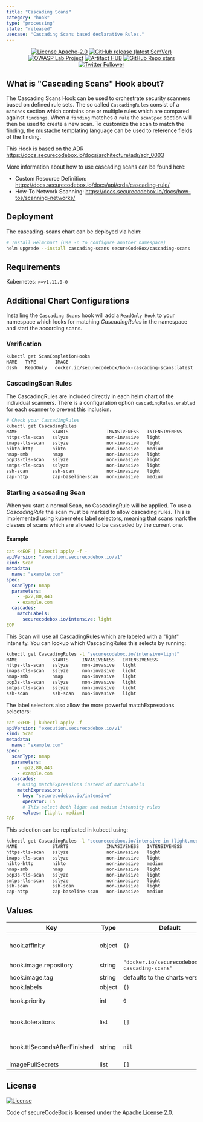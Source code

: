 ```yaml
---
title: "Cascading Scans"
category: "hook"
type: "processing"
state: "released"
usecase: "Cascading Scans based declarative Rules."
---
```


<!--
SPDX-FileCopyrightText: the secureCodeBox authors

SPDX-License-Identifier: Apache-2.0
-->
<!--
.: IMPORTANT! :.
--------------------------
This file is generated automatically with `helm-docs` based on the following template files:
- ./.helm-docs/templates.gotmpl (general template data for all charts)
- ./chart-folder/.helm-docs.gotmpl (chart specific template data)

Please be aware of that and apply your changes only within those template files instead of this file.
Otherwise your changes will be reverted/overwritten automatically due to the build process `./.github/workflows/helm-docs.yaml`
--------------------------
-->

<p align="center">
  <a href="https://opensource.org/licenses/Apache-2.0"><img alt="License Apache-2.0" src="https://img.shields.io/badge/License-Apache%202.0-blue.svg"/></a>
  <a href="https://github.com/secureCodeBox/secureCodeBox/releases/latest"><img alt="GitHub release (latest SemVer)" src="https://img.shields.io/github/v/release/secureCodeBox/secureCodeBox?sort=semver"/></a>
  <a href="https://owasp.org/www-project-securecodebox/"><img alt="OWASP Lab Project" src="https://img.shields.io/badge/OWASP-Lab%20Project-yellow"/></a>
  <a href="https://artifacthub.io/packages/search?repo=securecodebox"><img alt="Artifact HUB" src="https://img.shields.io/endpoint?url=https://artifacthub.io/badge/repository/securecodebox"/></a>
  <a href="https://github.com/secureCodeBox/secureCodeBox/"><img alt="GitHub Repo stars" src="https://img.shields.io/github/stars/secureCodeBox/secureCodeBox?logo=GitHub"/></a>
  <a href="https://twitter.com/securecodebox"><img alt="Twitter Follower" src="https://img.shields.io/twitter/follow/securecodebox?style=flat&color=blue&logo=twitter"/></a>
</p>

## What is "Cascading Scans" Hook about?
The Cascading Scans Hook can be used to orchestrate security scanners based on defined rule sets.
The so called `CascadingRules` consist of a `matches` section which contains one or multiple rules which are compared against `findings`. When a `finding` matches a `rule` the `scanSpec` section will then be used to create a new scan. To customize the scan to match the finding, the [mustache](https://github.com/janl/mustache.js) templating language can be used to reference fields of the finding.

This Hook is based on the ADR https://docs.securecodebox.io/docs/architecture/adr/adr_0003

More information about how to use cascading scans can be found here:
* Custom Resource Definition: https://docs.securecodebox.io/docs/api/crds/cascading-rule/
* How-To Network Scanning: https://docs.securecodebox.io/docs/how-tos/scanning-networks/

## Deployment
The cascading-scans chart can be deployed via helm:

```bash
# Install HelmChart (use -n to configure another namespace)
helm upgrade --install cascading-scans secureCodeBox/cascading-scans
```

## Requirements

Kubernetes: `>=v1.11.0-0`

## Additional Chart Configurations
Installing the `Cascading Scans` hook will add a `ReadOnly Hook` to your namespace which looks for matching _CascadingRules_ in the namespace and start the according scans.

### Verification
```bash
kubectl get ScanCompletionHooks
NAME   TYPE       IMAGE
dssh   ReadOnly   docker.io/securecodebox/hook-cascading-scans:latest
```

### CascadingScan Rules
The CascadingRules are included directly in each helm chart of the individual scanners.
There is a configuration option `cascadingRules.enabled` for each scanner to prevent this inclusion.

```bash
# Check your CascadingRules
kubectl get CascadingRules
NAME             STARTS              INVASIVENESS   INTENSIVENESS
https-tls-scan   sslyze              non-invasive   light
imaps-tls-scan   sslyze              non-invasive   light
nikto-http       nikto               non-invasive   medium
nmap-smb         nmap                non-invasive   light
pop3s-tls-scan   sslyze              non-invasive   light
smtps-tls-scan   sslyze              non-invasive   light
ssh-scan         ssh-scan            non-invasive   light
zap-http         zap-baseline-scan   non-invasive   medium
```

### Starting a cascading Scan
When you start a normal Scan, no CascadingRule will be applied. To use a _CascadingRule_ the scan must be marked to allow cascading rules.
This is implemented using kubernetes label selectors, meaning that scans mark the classes of scans which are allowed to be cascaded by the current one.

#### Example
```yaml
cat <<EOF | kubectl apply -f -
apiVersion: "execution.securecodebox.io/v1"
kind: Scan
metadata:
  name: "example.com"
spec:
  scanType: nmap
  parameters:
    - -p22,80,443
    - example.com
  cascades:
    matchLabels:
      securecodebox.io/intensive: light
EOF
```

This Scan will use all CascadingRules which are labeled with a "light" intensity.
You can lookup which CascadingRules this selects by running:

```bash
kubectl get CascadingRules -l "securecodebox.io/intensive=light"
NAME             STARTS     INVASIVENESS   INTENSIVENESS
https-tls-scan   sslyze     non-invasive   light
imaps-tls-scan   sslyze     non-invasive   light
nmap-smb         nmap       non-invasive   light
pop3s-tls-scan   sslyze     non-invasive   light
smtps-tls-scan   sslyze     non-invasive   light
ssh-scan         ssh-scan   non-invasive   light
```

The label selectors also allow the more powerful matchExpressions selectors:

```yaml
cat <<EOF | kubectl apply -f -
apiVersion: "execution.securecodebox.io/v1"
kind: Scan
metadata:
  name: "example.com"
spec:
  scanType: nmap
  parameters:
    - -p22,80,443
    - example.com
  cascades:
    # Using matchExpressions instead of matchLabels
    matchExpressions:
    - key: "securecodebox.io/intensive"
      operator: In
      # This select both light and medium intensity rules
      values: [light, medium]
EOF
```

This selection can be replicated in kubectl using:

```bash
kubectl get CascadingRules -l "securecodebox.io/intensive in (light,medium)"
NAME             STARTS              INVASIVENESS   INTENSIVENESS
https-tls-scan   sslyze              non-invasive   light
imaps-tls-scan   sslyze              non-invasive   light
nikto-http       nikto               non-invasive   medium
nmap-smb         nmap                non-invasive   light
pop3s-tls-scan   sslyze              non-invasive   light
smtps-tls-scan   sslyze              non-invasive   light
ssh-scan         ssh-scan            non-invasive   light
zap-http         zap-baseline-scan   non-invasive   medium
```

## Values

| Key | Type | Default | Description |
|-----|------|---------|-------------|
| hook.affinity | object | `{}` | Optional affinity settings that control how the hook job is scheduled (see: https://kubernetes.io/docs/tasks/configure-pod-container/assign-pods-nodes-using-node-affinity/) |
| hook.image.repository | string | `"docker.io/securecodebox/hook-cascading-scans"` | Hook image repository |
| hook.image.tag | string | defaults to the charts version | The image Tag defaults to the charts version if not defined. |
| hook.labels | object | `{}` | Add Kubernetes Labels to the hook definition |
| hook.priority | int | `0` | Hook priority. Higher priority Hooks are guaranteed to execute before low priority Hooks. |
| hook.tolerations | list | `[]` | Optional tolerations settings that control how the hook job is scheduled (see: https://kubernetes.io/docs/concepts/scheduling-eviction/taint-and-toleration/) |
| hook.ttlSecondsAfterFinished | string | `nil` | Seconds after which the kubernetes job for the hook will be deleted. Requires the Kubernetes TTLAfterFinished controller: https://kubernetes.io/docs/concepts/workloads/controllers/ttlafterfinished/ |
| imagePullSecrets | list | `[]` |  |

## License
[![License](https://img.shields.io/badge/License-Apache%202.0-blue.svg)](https://opensource.org/licenses/Apache-2.0)

Code of secureCodeBox is licensed under the [Apache License 2.0][scb-license].

[scb-owasp]: https://www.owasp.org/index.php/OWASP_secureCodeBox
[scb-docs]: https://docs.securecodebox.io/
[scb-site]: https://www.securecodebox.io/
[scb-github]: https://github.com/secureCodeBox/
[scb-twitter]: https://twitter.com/secureCodeBox
[scb-slack]: https://join.slack.com/t/securecodebox/shared_invite/enQtNDU3MTUyOTM0NTMwLTBjOWRjNjVkNGEyMjQ0ZGMyNDdlYTQxYWQ4MzNiNGY3MDMxNThkZjJmMzY2NDRhMTk3ZWM3OWFkYmY1YzUxNTU
[scb-license]: https://github.com/secureCodeBox/secureCodeBox/blob/master/LICENSE

